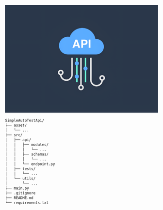 <div align="center">
    <img src="asset/logo_api.png" alt="API">
</div>

~~~
SimpleAutoTestApi/
├── asset/
│   └── ...
├── src/   
│   ├── api/
│   │   ├── modules/
│   │   │   └── ...
│   │   ├── schemas/
│   │   │   └── ...
│   │   └── endpoint.py
│   ├── tests/
│   │   └── ...
│   └── utils/
│       └── ...
├── main.py
├── .gitignore
├── README.md
└── requirements.txt
~~~

